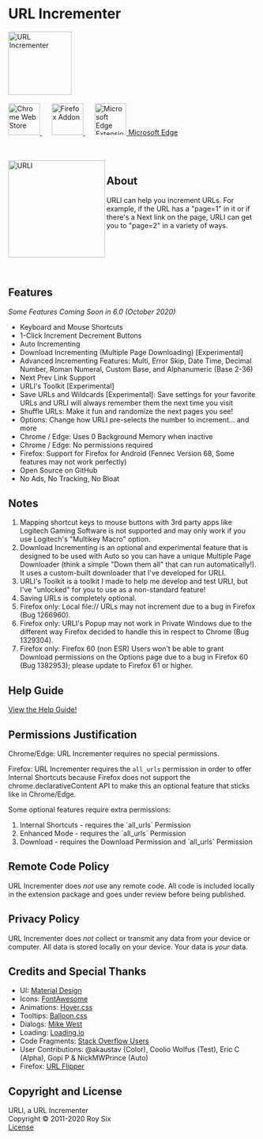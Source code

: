 # URL Incrementer
<img src="https://raw.githubusercontent.com/roysix/url-incrementer/master/assets/app/icon-dark.png" width="128" height="128" alt="URL Incrementer" title="URL Incrementer">
<br><br>

<a href="https://chrome.google.com/webstore/detail/url-incrementer/hjgllnccfndbjbedlecgdedlikohgbko" title="Chrome Web Store Download">
  <img src="https://raw.githubusercontent.com/roysix/url-incrementer/master/assets/chrome/ChromeWebStore_Badge_v2_496x150.png" height="64" alt="Chrome Web Store">
</a>
&nbsp;&nbsp;&nbsp;&nbsp;
<a href="https://addons.mozilla.org/firefox/addon/url-incrementer" title="Firefox Addon Download">
  <img src="https://raw.githubusercontent.com/roysix/url-incrementer/master/assets/firefox/FirefoxAddon_Badge_v2_492x128.png" height="64" alt="Firefox Addon">
</a>
&nbsp;&nbsp;&nbsp;&nbsp;
<a href="https://microsoftedge.microsoft.com/addons/detail/url-incrementer/hnndkchemmjdlodgpcnojbmadckbieek" title="Microsoft Edge Extension Download">
  <img src="https://raw.githubusercontent.com/roysix/url-incrementer/master/assets/edge/1024px-Microsoft_Edge_logo_(2019).svg.png" height="64" alt="Microsoft Edge Extension, Icon: By Source, Fair use, https://en.wikipedia.org/w/index.php?curid=62848768">
  Microsoft Edge
</a>

<br><br>
<img src="https://raw.githubusercontent.com/roysix/url-incrementer/master/assets/app/urli.svg?sanitize=true" width="196" height="196" align="left" title="URLI">

## About
URLI can help you increment URLs. For example, if the URL has a "page=1" in it or if there's a Next link on the page, URLI can get you to "page=2" in a variety of ways.
<br><br><br><br><br><br>

## Features
<em>Some Features Coming Soon in 6.0 (October 2020)</em>
<ul>
  <li>Keyboard and Mouse Shortcuts</li>
  <li>1-Click Increment Decrement Buttons</li>
  <li>Auto Incrementing</li>
  <li>Download Incrementing (Multiple Page Downloading) [Experimental]</li>
  <li>Advanced Incrementing Features: Multi, Error Skip, Date Time, Decimal Number, Roman Numeral, Custom Base, and Alphanumeric (Base 2-36)</li>
  <li>Next Prev Link Support</li>
  <li>URLI's Toolkit [Experimental]</li>
  <li>Save URLs and Wildcards [Experimental]: Save settings for your favorite URLs and URLI will always remember them the next time you visit</li>
  <li>Shuffle URLs: Make it fun and randomize the next pages you see!</li>
  <li>Options: Change how URLI pre-selects the number to increment... and more</li>
  <li>Chrome / Edge: Uses 0 Background Memory when inactive</li>
  <li>Chrome / Edge: No permissions required</li>
  <li>Firefox: Support for Firefox for Android (Fennec Version 68, Some features may not work perfectly)</li>
  <li>Open Source on GitHub</li>
  <li>No Ads, No Tracking, No Bloat</li>
</ul>

## Notes
<ol>
  <li>Mapping shortcut keys to mouse buttons with 3rd party apps like Logitech Gaming Software is not supported and may only work if you use Logitech's "Multikey Macro" option.</li>
  <li>Download Incrementing is an optional and experimental feature that is designed to be used with Auto so you can have a unique Multiple Page Downloader (think a simple "Down them all" that can run automatically!). It uses a custom-built downloader that I've developed for URLI.</li>
  <li>URLI's Toolkit is a toolkit I made to help me develop and test URLI, but I've "unlocked" for you to use as a non-standard feature!</li>
  <li>Saving URLs is completely optional.</li>
  <li>Firefox only: Local file:// URLs may not increment due to a bug in Firefox (Bug 1266960).</li>
  <li>Firefox only: URLI's Popup may not work in Private Windows due to the different way Firefox decided to handle this in respect to Chrome (Bug 1329304).</li>
  <li>Firefox only: Firefox 60 (non ESR) Users won't be able to grant Download permissions on the Options page due to a bug in Firefox 60 (Bug 1382953); please update to Firefox 61 or higher.</li>
</ol>

## Help Guide
[View the Help Guide!](https://github.com/roysix/url-incrementer/wiki)

## Permissions Justification
Chrome/Edge: URL Incrementer requires no special permissions.

Firefox: URL Incrementer requires the `all_urls` permission in order to offer Internal Shortcuts because Firefox does not support the chrome.declarativeContent API to make this an optional feature that sticks like in Chrome/Edge.

Some optional features require extra permissions:
<ol>
  <li>Internal Shortcuts - requires the `all_urls` Permission</li>
  <li>Enhanced Mode - requires the `all_urls` Permission</li>
  <li>Download - requires the Download Permission and `all_urls` Permission</li>
</ol>

## Remote Code Policy
URL Incrementer does *not* use any remote code. All code is included locally in the extension package and goes under review before being published.

## Privacy Policy
URL Incrementer does *not* collect or transmit any data from your device or computer. All data is stored locally on your device. Your data is *your* data.

## Credits and Special Thanks
<ul>
  <li>UI: <a href="https://material.io/">Material Design</a></li>
  <li>Icons: <a href="https://fontawesome.com/">FontAwesome</a></li>
  <li>Animations: <a href="https://ianlunn.github.io/Hover/">Hover.css</a></li>
  <li>Tooltips: <a href="https://kazzkiq.github.io/balloon.css/">Balloon.css</a></li>
  <li>Dialogs: <a href="https://github.com/mikewest">Mike West</a></li>
  <li>Loading: <a href="https://loading.io/">Loading.io</a></li>
  <li>Code Fragments: <a href="https://stackoverflow.com/">Stack Overflow Users</a></li>
  <li>User Contributions: @akaustav (Color), Coolio Wolfus (Test), Eric C (Alpha), Gopi P & NickMWPrince (Auto)</li>
  <li>Firefox: <a href="#">URL Flipper</a></li>
</ul>

## Copyright and License
URLI, a URL Incrementer    
Copyright © 2011-2020 Roy Six  
<a href="https://github.com/roysix/url-incrementer/blob/master/LICENSE">License</a>